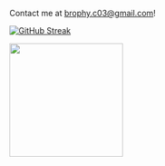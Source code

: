 Contact me at brophy.c03@gmail.com!

[![GitHub Streak](https://streak-stats.demolab.com?user=Chris-B33&theme=dark&border_radius=5&date_format=j%20M%5B%20Y%5D&mode=weekly)](https://git.io/streak-stats) 

<img height=200 align="center" src="https://github-readme-stats.vercel.app/api/top-langs?username=Chris-B33&layout=compact&langs_count=8&card_width=480&theme=vision-friendly-dark&size_weight=0.2&count_weight=0.8" />
